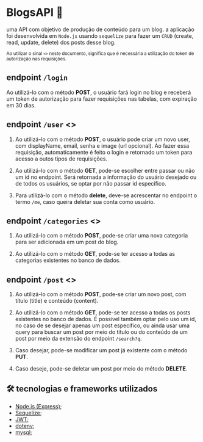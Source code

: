# BlogsAPI  🚀
uma API com objetivo de produção de conteúdo para um blog.
a aplicação foi desenvolvida em `Node.js` usando `sequelize` para fazer um `CRUD` (create, read, update, delete) dos posts desse blog.

<sub>Ao utilizar o sinal `<>` neste documento, significa que é necessária a utilização do token de autorização nas requisições.</sub>

## endpoint `/login` 
Ao utilizá-lo com o método <strong>POST</strong>, o usuário fará login no blog e receberá um token de autorização para fazer requisições nas tabelas, com expiração em 30 dias.

## endpoint `/user` <>
1. Ao utilizá-lo com o método <strong>POST</strong>, o usuário pode criar um novo user, com displayName, email, senha e image (url opcional). Ao fazer essa requisição, automaticamente é feito o login e retornado um token para acesso a outos tipos de requisições.

2. Ao utilizá-lo com o método <strong>GET</strong>, pode-se escolher entre passar ou não um id no endpoint. Será retornada a informação do usuário desejado ou de todos os usuários, se optar por não passar id específico.

3. Para utilizá-lo com o método <strong>delete</strong>, deve-se acrescentar no endpoint o termo `/me`, caso queira deletar sua conta como usuário.

## endpoint `/categories` <>
1.  Ao utilizá-lo com o método <strong>POST</strong>, pode-se criar uma nova categoria para ser adicionada em um post do blog.

2. Ao utilizá-lo com o método <strong>GET</strong>, pode-se ter acesso a todas as categorias existentes no banco de dados.

## endpoint `/post` <>
1. Ao utilizá-lo com o método <strong>POST</strong>, pode-se criar um novo post, com título (title) e conteúdo (content).

2. Ao utilizá-lo com o método <strong>GET</strong>, pode-se ter acesso a todas os posts existentes no banco de dados. É possível também optar pelo uso um id, no caso de se desejar apenas um post específico, ou ainda usar uma query para buscar um post por meio do título ou do conteúdo de um post por meio da extensão do endpoint `/search?q`.

3. Caso desejar, pode-se modificar um post já existente com o método <strong>PUT</strong>.

4. Caso deseje, pode-se deletar um post por meio do método <strong>DELETE</strong>.

## 🛠️ tecnologias e frameworks utilizados
* [Node.js (Express)](http://expressjs.com/);
* [Sequelize](https://sequelize.org/docs/v6/);
* [JWT](https://jwt.io/introduction/);
* [dotenv](https://www.dotenv.org/docs);
* [mysql](https://dev.mysql.com/doc/);
